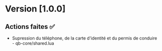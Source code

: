 # Version [1.0.0]

## Actions faites ✅

- Supression du téléphone, de la carte d'identité et du permis de conduire - qb-core/shared.lua
